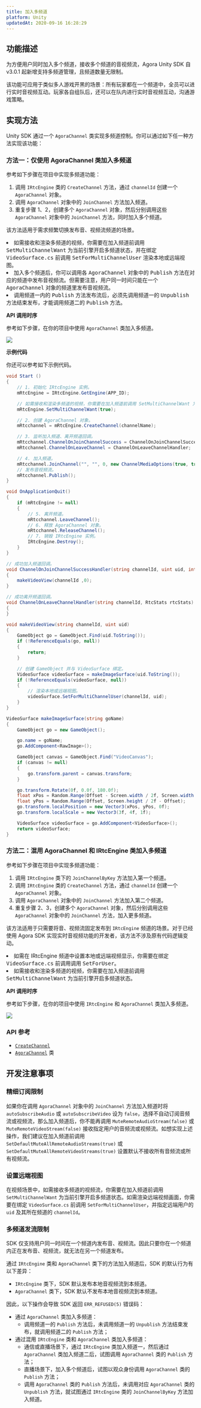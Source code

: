 ```yaml
---
title: 加入多频道
platform: Unity
updatedAt: 2020-09-16 16:28:29
---
```


## 功能描述

为方便用户同时加入多个频道，接收多个频道的音视频流，Agora Unity SDK 自 v3.0.1 起新增支持多频道管理，且频道数量无限制。

该功能可应用于类似多人游戏开黑的场景：所有玩家都在一个频道中，全员可以进行实时音视频互动。玩家各自组队后，还可以在队内进行实时音视频互动，沟通游戏策略。

## 实现方法

Unity SDK 通过一个 `AgoraChannel` 类实现多频道控制。你可以通过如下任一种方法实现该功能：

### 方法一：仅使用 AgoraChannel 类加入多频道

参考如下步骤在项目中实现多频道功能：

1. 调用 `IRtcEngine` 类的 `CreateChannel` 方法，通过 `channelId` 创建一个 `AgoraChannel` 对象。
2. 调用 `AgoraChannel` 对象中的 `JoinChannel` 方法加入频道。
3. 重复步骤 1、2，创建多个 `AgoraChannel` 对象，然后分别调用这些 `AgoraChannel` 对象中的 `JoinChannel` 方法，同时加入多个频道。

该方法适用于需求频繁切换发布音、视频流频道的场景。

<div class="alert note"><li>如需接收和渲染多频道的视频，你需要在加入频道前调用 <tt>SetMultiChannelWant</tt> 为当前引擎开启多频道状态，并在绑定 <tt>VideoSurface.cs</tt> 前调用 <tt>SetForMultiChannelUser</tt> 渲染本地或远端视图。</li><li>加入多个频道后，你可以调用各 <tt>AgoraChannel</tt> 对象中的 <tt>Publish</tt> 方法在对应的频道中发布音视频流。但需要注意，用户同一时间只能在一个 <tt>AgoraChannel</tt> 对象的频道里发布音视频流。</li><li>调用频道一内的 <tt>Publish</tt> 方法发布流后，必须先调用频道一的 <tt>Unpublish</tt> 方法结束发布，才能调用频道二的 <tt>Publish</tt> 方法。</li></div>

**API 调用时序**

参考如下步骤，在你的项目中使用 `AgoraChannel` 类加入多频道。

![](https://web-cdn.agora.io/docs-files/1600076444694)

**示例代码**

你还可以参考如下示例代码。

```c#
void Start ()
{
    // 1. 初始化 IRtcEngine 实例。
    mRtcEngine = IRtcEngine.GetEngine(APP_ID);

    // 如需接收和渲染多频道的视频，你需要在加入频道前调用 SetMultiChannelWant 为当前引擎开启多频道状态。
    mRtcEngine.SetMultiChannelWant(true);

    // 2. 创建 AgoraChannel 对象。
    mRtcchannel = mRtcEngine.CreateChannel(channelName);

    // 3. 监听加入频道、离开频道回调。
    mRtcchannel.ChannelOnJoinChannelSuccess = ChannelOnJoinChannelSuccessHandler;
    mRtcchannel.ChannelOnLeaveChannel = ChannelOnLeaveChannelHandler;

    // 4. 加入频道。
    mRtcchannel.JoinChannel("", "", 0, new ChannelMediaOptions(true, true));
    // 发布音视频流。
    mRtcchannel.Publish();
}

void OnApplicationQuit()
{
    if (mRtcEngine != null)
    {
        // 5. 离开频道。
        mRtcchannel.LeaveChannel();
        // 6. 释放 AgoraChannel 对象。
        mRtcchannel.ReleaseChannel();
        // 7. 销毁 IRtcEngine 实例。
        IRtcEngine.Destroy();
    }
}

// 成功加入频道回调。
void ChannelOnJoinChannelSuccessHandler(string channelId, uint uid, int elapsed)
{
    makeVideoView(channelId ,0);
}

// 成功离开频道回调。
void ChannelOnLeaveChannelHandler(string channelId, RtcStats rtcStats)
{
}

void makeVideoView(string channelId, uint uid)
{
    GameObject go = GameObject.Find(uid.ToString());
    if (!ReferenceEquals(go, null))
    {
        return;
    }

    // 创建 GameObject 并与 VideoSurface 绑定。
    VideoSurface videoSurface = makeImageSurface(uid.ToString());
    if (!ReferenceEquals(videoSurface, null))
    {
        // 渲染本地或远端视图。
        videoSurface.SetForMultiChannelUser(channelId, uid);
    }
}

VideoSurface makeImageSurface(string goName)
{
    GameObject go = new GameObject();

    go.name = goName;
    go.AddComponent<RawImage>();

    GameObject canvas = GameObject.Find("VideoCanvas");
    if (canvas != null)
    {
        go.transform.parent = canvas.transform;
    }

    go.transform.Rotate(0f, 0.0f, 180.0f);
    float xPos = Random.Range(Offset - Screen.width / 2f, Screen.width / 2f - Offset);
    float yPos = Random.Range(Offset, Screen.height / 2f - Offset);
    go.transform.localPosition = new Vector3(xPos, yPos, 0f);
    go.transform.localScale = new Vector3(3f, 4f, 1f);

    VideoSurface videoSurface = go.AddComponent<VideoSurface>();
    return videoSurface;
}
```

### 方法二：混用 AgoraChannel 和 IRtcEngine 类加入多频道

参考如下步骤在项目中实现多频道功能：

1. 调用 `IRtcEngine` 类下的 `JoinChannelByKey` 方法加入第一个频道。
2. 调用 `IRtcEngine` 类的 `CreateChannel` 方法，通过 `channelId` 创建一个 `AgoraChannel` 对象。
3. 调用 `AgoraChannel` 对象中的 `JoinChannel` 方法加入第二个频道。
4. 重复步骤 2、3，创建多个 `AgoraChannel` 对象，然后分别调用这些 `AgoraChannel` 对象中的 `JoinChannel` 方法，加入更多频道。

该方法适用于只需要将音、视频流固定发布到 `IRtcEngine` 频道的场景。对于已经使用 Agora SDK 实现实时音视频功能的开发者，该方法不涉及原有代码逻辑变动。

<div class="alert note"><li>如需在 IRtcEngine 频道中设置本地或远端视频显示，你需要在绑定 <tt>VideoSurface.cs</tt> 前调用调用 <tt>SetForUser</tt>。</li><li>如需接收和渲染多频道的视频，你需要在加入频道前调用 <tt>SetMultiChannelWant</tt> 为当前引擎开启多频道状态。</li></div>

**API 调用时序**

参考如下步骤，在你的项目中使用 `IRtcEngine` 和 `AgoraChannel` 类加入多频道。

![](https://web-cdn.agora.io/docs-files/1600076457961)

### API 参考

- [`CreateChannel`](./API%20Reference/unity/classagora__gaming__rtc_1_1_i_rtc_engine.html)
- [`AgoraChannel`](./API%20Reference/unity/classagora__gaming__rtc_1_1_agora_channel.html) 类

## 开发注意事项

### 精细订阅限制

如果你在调用 `AgoraChannel` 对象中的 `JoinChannel` 方法加入频道时将 `autoSubscribeAudio` 或 `autoSubscribeVideo` 设为 `false`，选择不自动订阅音频流或视频流，那么加入频道后，你不能再调用 `MuteRemoteAudioStream(false)` 或 `MuteRemoteVideoStream(false)` 接收指定用户的音频流或视频流。如想实现上述操作，我们建议在加入频道前调用 `SetDefaultMuteAllRemoteAudioStreams(true)` 或 `SetDefaultMuteAllRemoteVideoStreams(true)` 设置默认不接收所有音频流或所有视频流。

### 设置远端视图

在视频场景中，如需接收多频道的视频流，你需要在加入频道前调用 `SetMultiChannelWant` 为当前引擎开启多频道状态。如需渲染远端视频画面，你需要在绑定 `VideoSurface.cs` 前调用 `SetForMultiChannelUser`，并指定远端用户的 `uid` 及其所在频道的 `channelId`。

### 多频道发流限制

SDK 仅支持用户同一时间在一个频道内发布音、视频流。因此只要你在一个频道内正在发布音、视频流，就无法在另一个频道发布。

通过 `IRtcEngine` 类和 `AgoraChannel` 类下的方法加入频道后，SDK 的默认行为有以下差异：

- `IRtcEngine` 类下，SDK 默认发布本地音视频流到本频道。
- `AgoraChannel` 类下，SDK 默认不发布本地音视频流到本频道。

因此，以下操作会导致 SDK 返回 `ERR_REFUSED(5)` 错误码：

- 通过 `AgoraChannel` 类加入多频道：
  - 调用频道一的 `Publish` 方法后，未调用频道一的 `Unpublish` 方法结束发布，就调用频道二的 `Publish` 方法；
- 通过混用 `IRtcEngine` 类和 `AgoraChannel` 类加入多频道：
  - 通信或直播场景下，通过 `IRtcEngine` 类加入频道一，然后通过 `AgoraChannel` 类加入频道二后，试图调用 `AgoraChannel` 类的 `Publish` 方法；
  - 直播场景下，加入多个频道后，试图以观众身份调用 `AgoraChannel` 类的 `Publish` 方法；
  - 调用 `AgoraChannel` 类的 `Publish` 方法后，未调用对应 `AgoraChannel` 类的 `Unpublish` 方法，就试图通过 `IRtcEngine` 类的 `JoinChannelByKey` 方法加入频道。
